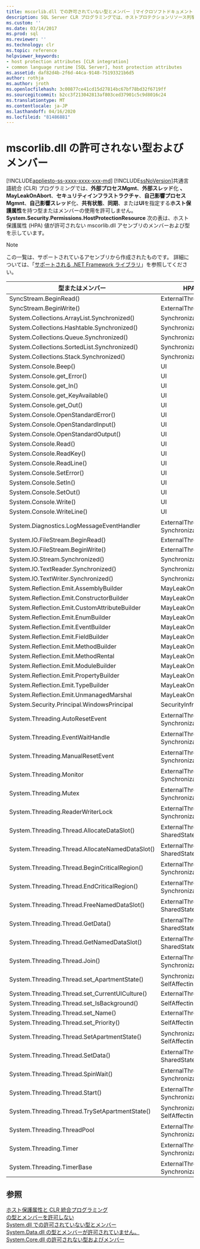 ```yaml
---
title: mscorlib.dll での許可されていない型とメンバー |マイクロソフトドキュメント
description: SQL Server CLR プログラミングでは、ホストプロテクションリソース列挙型の値を持つ型またはメンバーを許可しません。 この資料では、mscorlib.dll が許可されていない値の一覧を示します。
ms.custom: ''
ms.date: 03/14/2017
ms.prod: sql
ms.reviewer: ''
ms.technology: clr
ms.topic: reference
helpviewer_keywords:
- host protection attributes [CLR integration]
- common language runtime [SQL Server], host protection attributes
ms.assetid: daf82d4b-2f6d-44ca-9148-75193321b6d5
author: rothja
ms.author: jroth
ms.openlocfilehash: 3c00877ce41cd15d27814bc67bf78bd32f6719ff
ms.sourcegitcommit: b2cc3f213042813af803ced37901c5c9d8016c24
ms.translationtype: MT
ms.contentlocale: ja-JP
ms.lasthandoff: 04/16/2020
ms.locfileid: "81486881"
---
```

# <a name="disallowed-types-and-members-in-mscorlibdll"></a>mscorlib.dll の許可されない型およびメンバー
[!INCLUDE[appliesto-ss-xxxx-xxxx-xxx-md](../../includes/appliesto-ss-xxxx-xxxx-xxx-md.md)]
  [!INCLUDE[ssNoVersion](../../includes/ssnoversion-md.md)]共通言語統合 (CLR) プログラミングでは、**外部プロセスMgmt**、**外部スレッド**化 **、MayLeakOnAbort**、**セキュリティインフラストラクチャ**、**自己影響プロセスMgmnt**、**自己影響スレッド**化、**共有状態**、**同期**、または**UI**を指定する**ホスト保護属性**を持つ型またはメンバーの使用を許可しません。 **System.Security.Permissions.HostProtectionResource** 次の表は、ホスト保護属性 (HPA) 値が許可されない mscorlib.dll アセンブリのメンバーおよび型を示しています。  
  
> [!NOTE]  
>  この一覧は、サポートされているアセンブリから作成されたものです。 詳細については、「[サポートされる .NET Framework ライブラリ](../../relational-databases/clr-integration/database-objects/supported-net-framework-libraries.md)」を参照してください。  
  
|型またはメンバー|HPA 値|  
|--------------------|--------------------|  
|SyncStream.BeginRead()|ExternalThreading|  
|SyncStream.BeginWrite()|ExternalThreading|  
|System.Collections.ArrayList.Synchronized()|Synchronization|  
|System.Collections.Hashtable.Synchronized()|Synchronization|  
|System.Collections.Queue.Synchronized()|Synchronization|  
|System.Collections.SortedList.Synchronized()|Synchronization|  
|System.Collections.Stack.Synchronized()|Synchronization|  
|System.Console.Beep()|UI|  
|System.Console.get_Error()|UI|  
|System.Console.get_In()|UI|  
|System.Console.get_KeyAvailable()|UI|  
|System.Console.get_Out()|UI|  
|System.Console.OpenStandardError()|UI|  
|System.Console.OpenStandardInput()|UI|  
|System.Console.OpenStandardOutput()|UI|  
|System.Console.Read()|UI|  
|System.Console.ReadKey()|UI|  
|System.Console.ReadLine()|UI|  
|System.Console.SetError()|UI|  
|System.Console.SetIn()|UI|  
|System.Console.SetOut()|UI|  
|System.Console.Write()|UI|  
|System.Console.WriteLine()|UI|  
|System.Diagnostics.LogMessageEventHandler|ExternalThreading、Synchronization|  
|System.IO.FileStream.BeginRead()|ExternalThreading|  
|System.IO.FileStream.BeginWrite()|ExternalThreading|  
|System.IO.Stream.Synchronized()|Synchronization|  
|System.IO.TextReader.Synchronized()|Synchronization|  
|System.IO.TextWriter.Synchronized()|Synchronization|  
|System.Reflection.Emit.AssemblyBuilder|MayLeakOnAbort|  
|System.Reflection.Emit.ConstructorBuilder|MayLeakOnAbort|  
|System.Reflection.Emit.CustomAttributeBuilder|MayLeakOnAbort|  
|System.Reflection.Emit.EnumBuilder|MayLeakOnAbort|  
|System.Reflection.Emit.EventBuilder|MayLeakOnAbort|  
|System.Reflection.Emit.FieldBuilder|MayLeakOnAbort|  
|System.Reflection.Emit.MethodBuilder|MayLeakOnAbort|  
|System.Reflection.Emit.MethodRental|MayLeakOnAbort|  
|System.Reflection.Emit.ModuleBuilder|MayLeakOnAbort|  
|System.Reflection.Emit.PropertyBuilder|MayLeakOnAbort|  
|System.Reflection.Emit.TypeBuilder|MayLeakOnAbort|  
|System.Reflection.Emit.UnmanagedMarshal|MayLeakOnAbort|  
|System.Security.Principal.WindowsPrincipal|SecurityInfrastructure|  
|System.Threading.AutoResetEvent|ExternalThreading、Synchronization|  
|System.Threading.EventWaitHandle|ExternalThreading、Synchronization|  
|System.Threading.ManualResetEvent|ExternalThreading、Synchronization|  
|System.Threading.Monitor|ExternalThreading、Synchronization|  
|System.Threading.Mutex|ExternalThreading、Synchronization|  
|System.Threading.ReaderWriterLock|ExternalThreading、Synchronization|  
|System.Threading.Thread.AllocateDataSlot()|ExternalThreading、SharedState|  
|System.Threading.Thread.AllocateNamedDataSlot()|ExternalThreading、SharedState|  
|System.Threading.Thread.BeginCriticalRegion()|ExternalThreading、Synchronization|  
|System.Threading.Thread.EndCriticalRegion()|ExternalThreading、Synchronization|  
|System.Threading.Thread.FreeNamedDataSlot()|ExternalThreading、SharedState|  
|System.Threading.Thread.GetData()|ExternalThreading、SharedState|  
|System.Threading.Thread.GetNamedDataSlot()|ExternalThreading、SharedState|  
|System.Threading.Thread.Join()|ExternalThreading、Synchronization|  
|System.Threading.Thread.set_ApartmentState()|Synchronization、SelfAffectingThreading|  
|System.Threading.Thread.set_CurrentUICulture()|ExternalThreading|  
|System.Threading.Thread.set_IsBackground()|SelfAffectingThreading|  
|System.Threading.Thread.set_Name()|ExternalThreading|  
|System.Threading.Thread.set_Priority()|SelfAffectingThreading|  
|System.Threading.Thread.SetApartmentState()|Synchronization、SelfAffectingThreading|  
|System.Threading.Thread.SetData()|ExternalThreading、SharedState|  
|System.Threading.Thread.SpinWait()|ExternalThreading、Synchronization|  
|System.Threading.Thread.Start()|ExternalThreading、Synchronization|  
|System.Threading.Thread.TrySetApartmentState()|Synchronization、SelfAffectingThreading|  
|System.Threading.ThreadPool|ExternalThreading、Synchronization|  
|System.Threading.Timer|ExternalThreading、Synchronization|  
|System.Threading.TimerBase|ExternalThreading、Synchronization|  
  
## <a name="see-also"></a>参照  
 [ホスト保護属性と CLR 統合プログラミング](../../relational-databases/clr-integration-security-host-protection-attributes/host-protection-attributes-and-clr-integration-programming.md)   
 [の型とメンバーを許可しない](../../relational-databases/clr-integration-security-host-protection-attributes/disallowed-types-and-members-in-microsoft-visualbasic-dll.md)   
 [System.dll での許可されていない型とメンバー](../../relational-databases/clr-integration-security-host-protection-attributes/disallowed-types-and-members-in-system-dll.md)   
 [System.Data.dll の型とメンバーが許可されていません。](../../relational-databases/clr-integration-security-host-protection-attributes/disallowed-types-and-members-in-system-data-dll.md)   
 [System.Core.dll の許可されない型およびメンバー](../../relational-databases/clr-integration-security-host-protection-attributes/disallowed-types-and-members-in-system-core-dll.md)  
  
  
